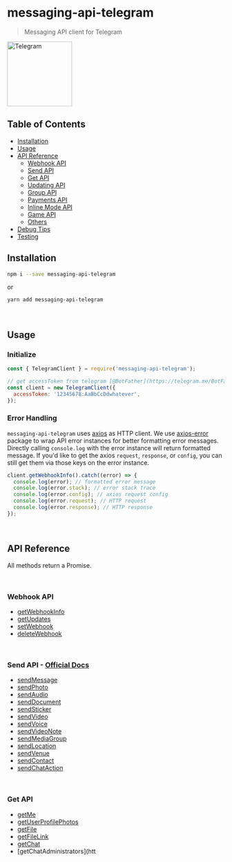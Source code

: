 # messaging-api-telegram

> Messaging API client for Telegram

<img src="https://telegram.org/img/t_logo.png" alt="Telegram" width="150" />

## Table of Contents

- [Installation](#installation)
- [Usage](#usage)
- [API Reference](#api-reference)
  - [Webhook API](#webhook-api)
  - [Send API](#send-api)
  - [Get API](#get-api)
  - [Updating API](#updating-api)
  - [Group API](#group-api)
  - [Payments API](#payments-api)
  - [Inline Mode API](#inline-mode-api)
  - [Game API](#game-api)
  - [Others](#others)
- [Debug Tips](#debug-tips)
- [Testing](#testing)

## Installation

```sh
npm i --save messaging-api-telegram
```

or

```sh
yarn add messaging-api-telegram
```

<br />

## Usage

### Initialize

```js
const { TelegramClient } = require('messaging-api-telegram');

// get accessToken from telegram [@BotFather](https://telegram.me/BotFather)
const client = new TelegramClient({
  accessToken: '12345678:AaBbCcDdwhatever',
});
```

### Error Handling

`messaging-api-telegram` uses [axios](https://github.com/axios/axios) as HTTP client. We use [axios-error](https://github.com/bottenderjs/messaging-apis/tree/master/packages/axios-error) package to wrap API error instances for better formatting error messages. Directly calling `console.log` with the error instance will return formatted message. If you'd like to get the axios `request`, `response`, or `config`, you can still get them via those keys on the error instance.

```js
client.getWebhookInfo().catch((error) => {
  console.log(error); // formatted error message
  console.log(error.stack); // error stack trace
  console.log(error.config); // axios request config
  console.log(error.request); // HTTP request
  console.log(error.response); // HTTP response
});
```

<br />

## API Reference

All methods return a Promise.

<br />

### Webhook API

- [getWebhookInfo](https://bottenderjs.github.io/messaging-apis/latest/classes/messaging_api_telegram.TelegramClient.html#getwebhookinfo)
- [getUpdates](https://bottenderjs.github.io/messaging-apis/latest/classes/messaging_api_telegram.TelegramClient.html#getupdates)
- [setWebhook](https://bottenderjs.github.io/messaging-apis/latest/classes/messaging_api_telegram.TelegramClient.html#setwebhook)
- [deleteWebhook](https://bottenderjs.github.io/messaging-apis/latest/classes/messaging_api_telegram.TelegramClient.html#deletewebhook)

<br />

<a id="send-api" />

### Send API - [Official Docs](https://core.telegram.org/bots/api#available-methods)

- [sendMessage](https://bottenderjs.github.io/messaging-apis/latest/classes/messaging_api_telegram.TelegramClient.html#sendmessage)
- [sendPhoto](https://bottenderjs.github.io/messaging-apis/latest/classes/messaging_api_telegram.TelegramClient.html#sendphoto)
- [sendAudio](https://bottenderjs.github.io/messaging-apis/latest/classes/messaging_api_telegram.TelegramClient.html#sendaudio)
- [sendDocument](https://bottenderjs.github.io/messaging-apis/latest/classes/messaging_api_telegram.TelegramClient.html#senddocument)
- [sendSticker](https://bottenderjs.github.io/messaging-apis/latest/classes/messaging_api_telegram.TelegramClient.html#sendsticker)
- [sendVideo](https://bottenderjs.github.io/messaging-apis/latest/classes/messaging_api_telegram.TelegramClient.html#sendvideo)
- [sendVoice](https://bottenderjs.github.io/messaging-apis/latest/classes/messaging_api_telegram.TelegramClient.html#sendvoice)
- [sendVideoNote](https://bottenderjs.github.io/messaging-apis/latest/classes/messaging_api_telegram.TelegramClient.html#sendvideonote)
- [sendMediaGroup](https://bottenderjs.github.io/messaging-apis/latest/classes/messaging_api_telegram.TelegramClient.html#sendmediagroup)
- [sendLocation](https://bottenderjs.github.io/messaging-apis/latest/classes/messaging_api_telegram.TelegramClient.html#sendlocation)
- [sendVenue](https://bottenderjs.github.io/messaging-apis/latest/classes/messaging_api_telegram.TelegramClient.html#sendvenue)
- [sendContact](https://bottenderjs.github.io/messaging-apis/latest/classes/messaging_api_telegram.TelegramClient.html#sendcontact)
- [sendChatAction](https://bottenderjs.github.io/messaging-apis/latest/classes/messaging_api_telegram.TelegramClient.html#sendchataction)

<br />

### Get API

- [getMe](https://bottenderjs.github.io/messaging-apis/latest/classes/messaging_api_telegram.TelegramClient.html#getme)
- [getUserProfilePhotos](https://bottenderjs.github.io/messaging-apis/latest/classes/messaging_api_telegram.TelegramClient.html#getuserprofilephotos)
- [getFile](https://bottenderjs.github.io/messaging-apis/latest/classes/messaging_api_telegram.TelegramClient.html#getfile)
- [getFileLink](https://bottenderjs.github.io/messaging-apis/latest/classes/messaging_api_telegram.TelegramClient.html#getfilelink)
- [getChat](https://bottenderjs.github.io/messaging-apis/latest/classes/messaging_api_telegram.TelegramClient.html#getchat)
- [getChatAdministrators](htt